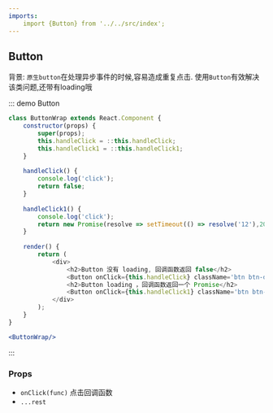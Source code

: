 ```yaml
---
imports:
    import {Button} from '../../src/index';
---
```

## Button
背景: `原生button`在处理异步事件的时候,容易造成重复点击. 使用`Button`有效解决该类问题,还带有loading哦

::: demo Button
```js
class ButtonWrap extends React.Component {
    constructor(props) {
        super(props);
        this.handleClick = ::this.handleClick;
        this.handleClick1 = ::this.handleClick1;
    }
    
    handleClick() {
        console.log('click');
        return false;
    }
    
    handleClick1() {
        console.log('click');
        return new Promise(resolve => setTimeout(() => resolve('12'),2000));
    }     
    
    render() {
        return (
            <div>
                <h2>Button 没有 loading, 回调函数返回 false</h2>
                <Button onClick={this.handleClick} className='btn btn-default'>加载更多</Button>
                <h2>Button loading ，回调函数返回一个 Promise</h2>
                <Button onClick={this.handleClick1} className='btn btn-default'>加载更多</Button>
            </div>
        );
    }
}
```

```jsx
<ButtonWrap/>
```

:::

### Props
- `onClick(func)` 点击回调函数
- `...rest`
